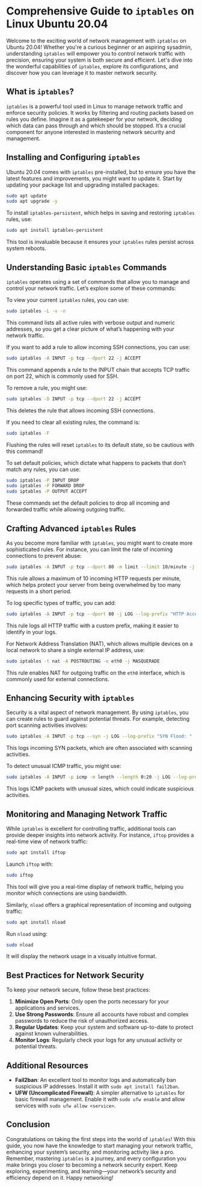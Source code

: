 # Comprehensive Guide to `iptables` on Linux Ubuntu 20.04

Welcome to the exciting world of network management with `iptables` on Ubuntu 20.04! Whether you're a curious beginner or an aspiring sysadmin, understanding `iptables` will empower you to control network traffic with precision, ensuring your system is both secure and efficient. Let's dive into the wonderful capabilities of `iptables`, explore its configurations, and discover how you can leverage it to master network security.

## What is `iptables`?

`iptables` is a powerful tool used in Linux to manage network traffic and enforce security policies. It works by filtering and routing packets based on rules you define. Imagine it as a gatekeeper for your network, deciding which data can pass through and which should be stopped. It’s a crucial component for anyone interested in mastering network security and management.

## Installing and Configuring `iptables`

Ubuntu 20.04 comes with `iptables` pre-installed, but to ensure you have the latest features and improvements, you might want to update it. Start by updating your package list and upgrading installed packages:

```bash
sudo apt update
sudo apt upgrade -y
```

To install `iptables-persistent`, which helps in saving and restoring `iptables` rules, use:

```bash
sudo apt install iptables-persistent
```

This tool is invaluable because it ensures your `iptables` rules persist across system reboots.

## Understanding Basic `iptables` Commands

`iptables` operates using a set of commands that allow you to manage and control your network traffic. Let’s explore some of these commands:

To view your current `iptables` rules, you can use:

```bash
sudo iptables -L -v -n
```

This command lists all active rules with verbose output and numeric addresses, so you get a clear picture of what’s happening with your network traffic.

If you want to add a rule to allow incoming SSH connections, you can use:

```bash
sudo iptables -A INPUT -p tcp --dport 22 -j ACCEPT
```

This command appends a rule to the INPUT chain that accepts TCP traffic on port 22, which is commonly used for SSH.

To remove a rule, you might use:

```bash
sudo iptables -D INPUT -p tcp --dport 22 -j ACCEPT
```

This deletes the rule that allows incoming SSH connections.

If you need to clear all existing rules, the command is:

```bash
sudo iptables -F
```

Flushing the rules will reset `iptables` to its default state, so be cautious with this command!

To set default policies, which dictate what happens to packets that don’t match any rules, you can use:

```bash
sudo iptables -P INPUT DROP
sudo iptables -P FORWARD DROP
sudo iptables -P OUTPUT ACCEPT
```

These commands set the default policies to drop all incoming and forwarded traffic while allowing outgoing traffic.

## Crafting Advanced `iptables` Rules

As you become more familiar with `iptables`, you might want to create more sophisticated rules. For instance, you can limit the rate of incoming connections to prevent abuse:

```bash
sudo iptables -A INPUT -p tcp --dport 80 -m limit --limit 10/minute -j ACCEPT
```

This rule allows a maximum of 10 incoming HTTP requests per minute, which helps protect your server from being overwhelmed by too many requests in a short period.

To log specific types of traffic, you can add:

```bash
sudo iptables -A INPUT -p tcp --dport 80 -j LOG --log-prefix "HTTP Access: "
```

This rule logs all HTTP traffic with a custom prefix, making it easier to identify in your logs.

For Network Address Translation (NAT), which allows multiple devices on a local network to share a single external IP address, use:

```bash
sudo iptables -t nat -A POSTROUTING -o eth0 -j MASQUERADE
```

This rule enables NAT for outgoing traffic on the `eth0` interface, which is commonly used for external connections.

## Enhancing Security with `iptables`

Security is a vital aspect of network management. By using `iptables`, you can create rules to guard against potential threats. For example, detecting port scanning activities involves:

```bash
sudo iptables -A INPUT -p tcp --syn -j LOG --log-prefix "SYN Flood: "
```

This logs incoming SYN packets, which are often associated with scanning activities.

To detect unusual ICMP traffic, you might use:

```bash
sudo iptables -A INPUT -p icmp -m length --length 0:20 -j LOG --log-prefix "ICMP Packet: "
```

This logs ICMP packets with unusual sizes, which could indicate suspicious activities.

## Monitoring and Managing Network Traffic

While `iptables` is excellent for controlling traffic, additional tools can provide deeper insights into network activity. For instance, `iftop` provides a real-time view of network traffic:

```bash
sudo apt install iftop
```

Launch `iftop` with:

```bash
sudo iftop
```

This tool will give you a real-time display of network traffic, helping you monitor which connections are using bandwidth.

Similarly, `nload` offers a graphical representation of incoming and outgoing traffic:

```bash
sudo apt install nload
```

Run `nload` using:

```bash
sudo nload
```

It will display the network usage in a visually intuitive format.

## Best Practices for Network Security

To keep your network secure, follow these best practices:

1. **Minimize Open Ports**: Only open the ports necessary for your applications and services.
2. **Use Strong Passwords**: Ensure all accounts have robust and complex passwords to reduce the risk of unauthorized access.
3. **Regular Updates**: Keep your system and software up-to-date to protect against known vulnerabilities.
4. **Monitor Logs**: Regularly check your logs for any unusual activity or potential threats.

## Additional Resources

- **Fail2ban**: An excellent tool to monitor logs and automatically ban suspicious IP addresses. Install it with `sudo apt install fail2ban`.
- **UFW (Uncomplicated Firewall)**: A simpler alternative to `iptables` for basic firewall management. Enable it with `sudo ufw enable` and allow services with `sudo ufw allow <service>`.

## Conclusion

Congratulations on taking the first steps into the world of `iptables`! With this guide, you now have the knowledge to start managing your network traffic, enhancing your system’s security, and monitoring activity like a pro. Remember, mastering `iptables` is a journey, and every configuration you make brings you closer to becoming a network security expert. Keep exploring, experimenting, and learning—your network’s security and efficiency depend on it. Happy networking!
